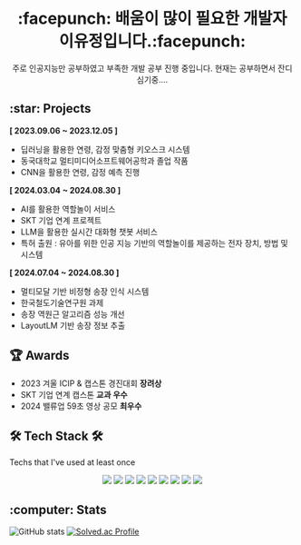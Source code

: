<h1 align="center" >:facepunch: 배움이 많이 필요한 개발자 이유정입니다.:facepunch:</h1>
<div align="center"> 주로 인공지능만 공부하였고 부족한 개발 공부 진행 중입니다. 현재는 공부하면서 잔디 심기중....</div>
<h2>:star: Projects</h2>

<strong>[ 2023.09.06 ~ 2023.12.05 ]</strong><br>
<ul style="list-style-type: disc; padding-left: 20px;">
  <li>딥러닝을 활용한 연령, 감정 맞춤형 키오스크 시스템</li>
  <li>동국대학교 멀티미디어소프트웨어공학과 졸업 작품</li>
  <li>CNN을 활용한 연령, 감정 예측 진행</li>
</ul>

<strong>[ 2024.03.04 ~ 2024.08.30 ]</strong><br>
<ul style="list-style-type: disc; padding-left: 20px;">
  <li>AI를 활용한 역할놀이 서비스</li>
  <li>SKT 기업 연계 프로젝트</li>
  <li>LLM을 활용한 실시간 대화형 챗봇 서비스</li>
  <li>특허 출원 : 유아를 위한 인공 지능 기반의 역할놀이를 제공하는 전자 장치, 방법 및 시스템</li>
</ul>

<strong>[ 2024.07.04 ~ 2024.08.30 ]</strong><br>
<ul style="list-style-type: disc; padding-left: 20px;">
  <li>멀티모달 기반 비정형 송장 인식 시스템</li>
  <li>한국철도기술연구원 과제</li>
  <li>송장 역원근 알고리즘 성능 개선</li>
  <li>LayoutLM 기반 송장 정보 추출</li>
</ul>


<h2>🏆 Awards </h2>
<ul style="list-style-type: disc; padding-left: 20px;">
  <li>2023 겨울 ICIP & 캡스톤 경진대회 <strong>장려상</strong></li>
  <li>SKT 기업 연계 캡스톤 <strong>교과 우수</strong></li>
  <li>2024 밸류업 59초 영상 공모 <strong>최우수</strong></li>
</ul>

## 🛠️ Tech Stack 🛠️
Techs that I've used at least once

<p align="center">
  <img src="https://img.shields.io/badge/Java-007396?style=for-the-badge&logo=java&logoColor=white"/>
  <img src="https://img.shields.io/badge/Python-3776AB?style=for-the-badge&logo=python&logoColor=white"/>
  <img src="https://img.shields.io/badge/TensorFlow-FF6F00?style=for-the-badge&logo=tensorflow&logoColor=white"/>
  <img src="https://img.shields.io/badge/PyTorch-EE4C2C?style=for-the-badge&logo=pytorch&logoColor=white"/>
  <img src="https://img.shields.io/badge/C++-00599C?style=for-the-badge&logo=c%2B%2B&logoColor=white"/>
  <img src="https://img.shields.io/badge/Django-092E20?style=for-the-badge&logo=django&logoColor=white"/>
  <img src="https://img.shields.io/badge/C-A8B9CC?style=for-the-badge&logo=c&logoColor=white"/>
  <img src="https://img.shields.io/badge/Matplotlib-11557C?style=for-the-badge&logo=matplotlib&logoColor=white"/>
  <img src="https://img.shields.io/badge/OpenCV-5C3EE8?style=for-the-badge&logo=opencv&logoColor=white"/>
</p>


<h2>:computer: Stats</h2>

![GitHub stats](https://github-readme-stats.vercel.app/api?username=zlwmxkdla&show_icons=true&theme=radical&v=1)
[![Solved.ac Profile](http://mazassumnida.wtf/api/v2/generate_badge?boj=zlwmxkdla)](https://solved.ac/zlwmxkdla/)

<!--
**zlwmxkdla/zlwmxkdla** is a ✨ _special_ ✨ repository because its `README.md` (this file) appears on your GitHub profile.

Here are some ideas to get you started:

- 🔭 I’m currently working on ...
- 🌱 I’m currently learning ...
- 👯 I’m looking to collaborate on ...
- 🤔 I’m looking for help with ...
- 💬 Ask me about ...
- 📫 How to reach me: ...
- 😄 Pronouns: ...
- ⚡ Fun fact: ...
-->
